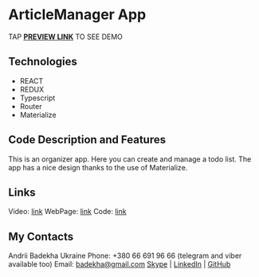 # ArticleManager App
TAP **[PREVIEW LINK](https://andriifront.github.io/todoform-react-ts-router/)** TO SEE DEMO


## Technologies
 - REACT
 - REDUX
 - Typescript
 - Router
 - Materialize


## Code Description and Features
This is an organizer app. Here you can create and manage a todo list.
The app has a nice design thanks to the use of Materialize.


## Links
Video: [link](https://www.youtube.com/watch?v=OvLWWvjoi8s&list=PLqKQF2ojwm3nW-cQeSER79xdpK3vL5c-g&index=10)
WebPage: [link](https://andriifront.github.io/todoform-react-ts-router/)
Code: [link](https://github.com/andriiFront/todoform-react-ts-router)


## My Contacts
Andrii Badekha
Ukraine
Phone: +380 66 691 96 66 (telegram and viber available too)
Email: [badekha@gmail.com](mailto:badekha@gmail.com)
[Skype](https://join.skype.com/invite/h29gcO1kzY99) | [LinkedIn](https://www.linkedin.com/in/andrii-badekha-3a026b79/) | [GitHub](https://github.com/andriiFront)
